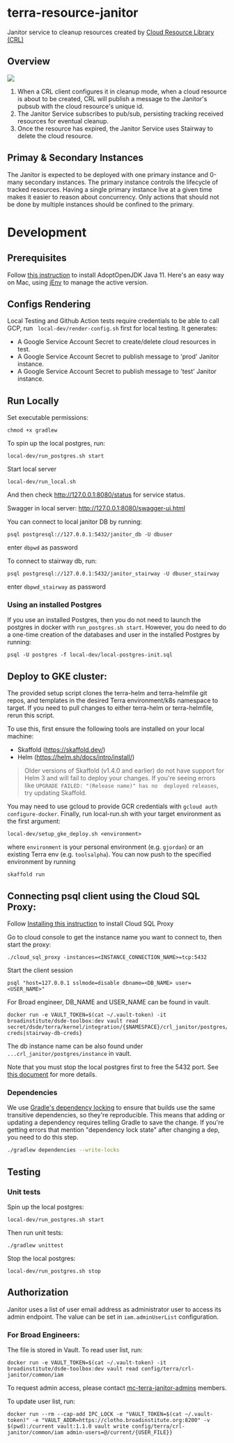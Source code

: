 # terra-resource-janitor
Janitor service to cleanup resources created by [Cloud Resource Library (CRL)](https://github.com/DataBiosphere/terra-cloud-resource-lib) 

## Overview
![](https://app.lucidchart.com/publicSegments/view/057ef338-e869-4fb3-acd9-6ad2d7d560ba/image.jpeg)

1. When a CRL client configures it in cleanup mode, when a cloud resource is about to be created,
CRL will publish a message to the Janitor's pubsub with the cloud resource's unique id.
2. The Janitor Service subscribes to pub/sub, persisting tracking received resources for eventual
cleanup.
3. Once the resource has expired, the Janitor Service uses Stairway to delete the cloud resource. 

## Primay & Secondary Instances
The Janitor is expected to be deployed with one primary instance and 0-many secondary instances.
The primary instance controls the lifecycle of tracked resources. Having a single primary instance
live at a given time makes it easier to reason about concurrency. Only actions that should not be
done by multiple instances should be confined to the primary.

# Development

## Prerequisites
Follow [this instruction](https://adoptopenjdk.net/installation.html) to install AdoptOpenJDK Java 11. 
Here's an easy way on Mac, using [jEnv](https://www.jenv.be/) to manage the active version.

## Configs Rendering
Local Testing and Github Action tests require credentials to be able to call GCP, run
``` local-dev/render-config.sh``` first for local testing. It generates:
* A Google Service Account Secret to create/delete cloud resources in test.
* A Google Service Account Secret to publish message to 'prod' Janitor instance.
* A Google Service Account Secret to publish message to 'test' Janitor instance.

## Run Locally
Set executable permissions:
```
chmod +x gradlew
```

To spin up the local postgres, run:
```
local-dev/run_postgres.sh start
```
Start local server
```
local-dev/run_local.sh
```
And then check http://127.0.0.1:8080/status for service status.

Swagger in local server: http://127.0.0.1:8080/swagger-ui.html

You can connect to local janitor DB by running: 
```
psql postgresql://127.0.0.1:5432/janitor_db -U dbuser
```
enter `dbpwd` as password

To connect to stairway db, run: 
```
psql postgresql://127.0.0.1:5432/janitor_stairway -U dbuser_stairway
```
enter `dbpwd_stairway` as password

### Using an installed Postgres
If you use an installed Postgres, then you do not need to launch the postgres in docker with `run_postgres.sh start`.
However, you do need to do a one-time creation of the databases and user in the installed Postgres by running:
```shell script
psql -U postgres -f local-dev/local-postgres-init.sql
```

## Deploy to GKE cluster:
The provided setup script clones the terra-helm and terra-helmfile git repos,
and templates in the desired Terra environment/k8s namespace to target.
If you need to pull changes to either terra-helm or terra-helmfile, rerun this script.

To use this, first ensure the following tools are installed on your local machine:
 * Skaffold (https://skaffold.dev/)
 * Helm (https://helm.sh/docs/intro/install/)

> Older versions of Skaffold (v1.4.0 and earlier) do not have support for Helm 3 and will fail to deploy your 
changes. If you're seeing errors like `UPGRADE FAILED: "(Release name)" has no 
deployed releases`, try updating Skaffold.

You may need to use gcloud to provide GCR
 credentials with `gcloud auth configure-docker`. Finally, run local-run.sh with
  your target environment as the first argument:

```
local-dev/setup_gke_deploy.sh <environment>
```

where `environment` is your personal environment (e.g. `gjordan`) or an existing Terra env (e.g. `toolsalpha`).
You can now push to the specified environment by running

```
skaffold run
```

## Connecting psql client using the Cloud SQL Proxy:
Follow [Installing this instruction](https://cloud.google.com/sql/docs/mysql/sql-proxy#macos-64-bit)
to install Cloud SQL Proxy 

Go to cloud console to get the instance name you want to connect to, then start the proxy:
```
./cloud_sql_proxy -instances=<INSTANCE_CONNECTION_NAME>=tcp:5432
```
Start the client session
```
psql "host=127.0.0.1 sslmode=disable dbname=<DB_NAME> user=<USER_NAME>"
```
For Broad engineer, DB_NAME and USER_NAME can be found in vault. 
```
docker run -e VAULT_TOKEN=$(cat ~/.vault-token) -it broadinstitute/dsde-toolbox:dev vault read secret/dsde/terra/kernel/integration/{$NAMESPACE}/crl_janitor/postgres/{db-creds|stairway-db-creds}
```
The db instance name can be also found under `...crl_janitor/postgres/instance` in vault.

Note that you must stop the local postgres first to free the 5432 port.
See [this document](https://cloud.google.com/sql/docs/postgres/connect-admin-proxy) for more details.

### Dependencies
We use [Gradle's dependency locking](https://docs.gradle.org/current/userguide/dependency_locking.html)
to ensure that builds use the same transitive dependencies, so they're reproducible. This means that
adding or updating a dependency requires telling Gradle to save the change. If you're getting errors
that mention "dependency lock state" after changing a dep, you need to do this step.

```sh
./gradlew dependencies --write-locks
```

## Testing

### Unit tests

Spin up the local postgres:
```
local-dev/run_postgres.sh start
```

Then run unit tests:
```
./gradlew unittest
```
Stop the local postgres:
```
local-dev/run_postgres.sh stop
```
## Authorization
Janitor uses a list of user email address as administrator user to access its admin endpoint.
The value can be set in `iam.adminUserList` configuration.
### For Broad Engineers:
The file is stored in Vault. 
To read user list, run:
```
docker run -e VAULT_TOKEN=$(cat ~/.vault-token) -it broadinstitute/dsde-toolbox:dev vault read config/terra/crl-janitor/common/iam 
```
To request admin access, please contact [mc-terra-janitor-admins](https://github.com/orgs/broadinstitute/teams/mc-terra-janitor-admins) members.

To update user list, run:
```
docker run --rm --cap-add IPC_LOCK -e "VAULT_TOKEN=$(cat ~/.vault-token)" -e "VAULT_ADDR=https://clotho.broadinstitute.org:8200" -v $(pwd):/current vault:1.1.0 vault write config/terra/crl-janitor/common/iam admin-users=@/current/{USER_FILE}}
```
